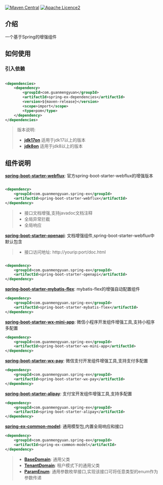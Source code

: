 [![Maven Central](https://img.shields.io/maven-central/v/com.guanmengyuan/spring-ex?label=Maven%20Central)](https://central.sonatype.com/search?q=com.guanmengyuan&smo=true)
[![Apache Licence2](https://img.shields.io/:License-Apache2-blue.svg)](https://www.apache.org/licenses/LICENSE-2.0.txt)
## 介绍

一个基于Spring的增强组件

## 如何使用

### 引入依赖

```xml

<dependencies>
    <dependency>
        <groupId>com.guanmengyuan</groupId>
        <artifactId>spring-ex-dependencies</artifactId>
        <version>${maven-release}</version>
        <scope>import</scope>
        <type>pom</type>
    </dependency>
</dependencies>
```

> 版本说明:
> * [**jdk17on**](https://github.com/GMY-i/spring-ex/tree/main) 适用于jdk17以上的版本
> * [**jdk8on**](https://github.com/GMY-i/spring-ex/tree/8)  适用于jdk8以上的版本

## 组件说明

**[spring-boot-starter-webflux](./spring-boot-starter-webflux)**: 官方spring-boot-starter-webflux的增强版本

```xml

<dependency>
    <groupId>com.guanmengyuan.spring-ex</groupId>
    <artifactId>spring-boot-starter-webflux</artifactId>
</dependency>

```

> * 接口文档增强,支持javadoc文档注释
> * 全局异常拦截
> * 全局响应

**[spring-boot-starter-openapi](./spring-boot-starter-openapi)**: 文档增强组件,spring-boot-starter-webflux中默认包含
> * 接口访问地址: http://yourip:port/doc.html

```xml

<dependency>
    <groupId>com.guanmengyuan.spring-ex</groupId>
    <artifactId>spring-boot-starter-openapi</artifactId>
</dependency>

```

**[spring-boot-starter-mybatis-flex](./spring-boot-starter-mybatis-flex)**: mybatis-flex的增强自动配置组件

```xml
<dependency>
    <groupId>com.guanmengyuan.spring-ex</groupId>
    <artifactId>spring-boot-starter-mybatis-flex</artifactId>
</dependency>
```

**[spring-boot-starter-wx-mini-app](./spring-boot-starter-wx-mini-app)**: 微信小程序开发组件增强工具,支持小程序多配置
```xml
<dependency>
    <groupId>com.guanmengyuan.spring-ex</groupId>
    <artifactId>spring-boot-starter-wx-mini-app</artifactId>
</dependency>
```

**[spring-boot-starter-wx-pay](./spring-boot-starter-wx-pay)**: 微信支付开发组件增强工具,支持支付多配置

```xml
<dependency>
    <groupId>com.guanmengyuan.spring-ex</groupId>
    <artifactId>spring-boot-starter-wx-pay</artifactId>
</dependency>
```

**[spring-boot-starter-alipay](./spring-boot-starter-alipay)**: 支付宝开发组件增强工具,支持多配置

```xml
<dependency>
    <groupId>com.guanmengyuan.spring-ex</groupId>
    <artifactId>spring-boot-starter-alipay</artifactId>
</dependency>
```


**[spring-ex-common-model](./spring-ex-common-model)**: 通用模型包,内置全局响应和接口


```xml
<dependency>
    <groupId>com.guanmengyuan.spring-ex</groupId>
    <artifactId>spring-ex-common-model</artifactId>
</dependency>
```

> * **[BaseDomain](./spring-ex-common-model/src/main/java/com/guanmengyuan/spring/ex/common/model/domain/BaseDomain.java)**: 通用父类
> * **[TenantDomain](./spring-ex-common-model/src/main/java/com/guanmengyuan/spring/ex/common/model/domain/TenantDomain.java)**: 租户模式下的通用父类
> * **[ParamEnum](./spring-ex-common-model/src/main/java/com/guanmengyuan/spring/ex/common/model/enums/ParamEnum.java)**: 通用参数枚举接口,实现该接口可将任意类型的enum作为参数传递

